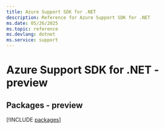 ```yaml
---
title: Azure Support SDK for .NET
description: Reference for Azure Support SDK for .NET
ms.date: 05/26/2025
ms.topic: reference
ms.devlang: dotnet
ms.service: support
---
```

# Azure Support SDK for .NET - preview
## Packages - preview
[!INCLUDE [packages](support-index.md)]